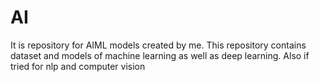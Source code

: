 # AI
It is repository for AIML models created by me.
This repository contains dataset and models of machine learning as well as deep learning.
Also if tried for nlp and computer vision
